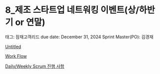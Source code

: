 # 8_제조 스타트업 네트워킹 이벤트(상/하반기 or 연말)

태그: 잠재고객리드
due date: December 31, 2024
Sprint Master(PO): 김경재

[Untitled](Untitled%20168e98ce7f71811eb555d93eec3470fb.csv)

[Work Flow](Work%20Flow%20168e98ce7f7181ba87dbf5366a482c2c.csv)

[Daily/Weekly Scrum 진행 사항](Daily%20Weekly%20Scrum%20%E1%84%8C%E1%85%B5%E1%86%AB%E1%84%92%E1%85%A2%E1%86%BC%20%E1%84%89%E1%85%A1%E1%84%92%E1%85%A1%E1%86%BC%20168e98ce7f7181479870cb5b87deaa65.csv)